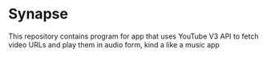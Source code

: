 # Synapse
This repository contains program for app that uses YouTube V3 API to fetch video URLs and play them in audio form, kind a like a music app
